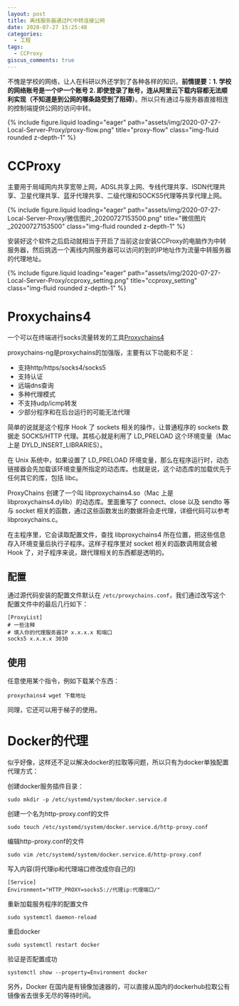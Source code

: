 ```yaml
---
layout: post
title: 离线服务器通过PC中转连接公网
date: 2020-07-27 15:25:48
categories:
  - 工程
tags:
  - CCProxy
giscus_comments: true
---
```


不愧是学校的网络，让人在科研以外还学到了各种各样的知识。**前情提要：1. 学校的网络账号是一个IP一个账号 2. 即使登录了账号，连从阿里云下载内容都无法顺利实现（不知道是到公网的哪条路受到了阻碍）**。所以只有通过与服务器直接相连的控制端提供公网的访问中转。

<div class="row">
    <div class="col-sm mt-3 mt-md-0">
        {% include figure.liquid loading="eager" path="assets/img/2020-07-27-Local-Server-Proxy/proxy-flow.png" title="proxy-flow" class="img-fluid rounded z-depth-1" %}
    </div>
</div>

<!-- more -->

# CCProxy

主要用于局域网内共享宽带上网，ADSL共享上网、专线代理共享、ISDN代理共享、卫星代理共享、蓝牙代理共享、二级代理和SOCKS5代理等共享代理上网。

<div class="row">
    <div class="col-sm mt-3 mt-md-0">
        {% include figure.liquid loading="eager" path="assets/img/2020-07-27-Local-Server-Proxy/微信图片_20200727153500.png" title="微信图片_20200727153500" class="img-fluid rounded z-depth-1" %}
    </div>
</div>

安装好这个软件之后启动就相当于开启了当前这台安装CCProxy的电脑作为中转服务器，然后挑选一个离线内网服务器可以访问的到的IP地址作为流量中转服务器的代理地址。

<div class="row">
    <div class="col-sm mt-3 mt-md-0">
        {% include figure.liquid loading="eager" path="assets/img/2020-07-27-Local-Server-Proxy/ccproxy_setting.png" title="ccproxy_setting" class="img-fluid rounded z-depth-1" %}
    </div>
</div>

# Proxychains4

一个可以在终端进行socks流量转发的工具[Proxychains4](https://github.com/rofl0r/proxychains-ng)

proxychains-ng是proxychains的加强版，主要有以下功能和不足：

- 支持http/https/socks4/socks5
- 支持认证
- 远端dns查询
- 多种代理模式
- 不支持udp/icmp转发
- 少部分程序和在后台运行的可能无法代理

简单的说就是这个程序 Hook 了 sockets 相关的操作，让普通程序的 sockets 数据走 SOCKS/HTTP 代理。其核心就是利用了 LD_PRELOAD 这个环境变量（Mac 上是 DYLD_INSERT_LIBRARIES）。

在 Unix 系统中，如果设置了 LD_PRELOAD 环境变量，那么在程序运行时，动态链接器会先加载该环境变量所指定的动态库。也就是说，这个动态库的加载优先于任何其它的库，包括 libc。

ProxyChains 创建了一个叫 libproxychains4.so（Mac 上是 libproxychains4.dylib）的动态库。里面重写了 connect、close 以及 sendto 等与 socket 相关的函数，通过这些函数发出的数据将会走代理，详细代码可以参考 libproxychains.c。

在主程序里，它会读取配置文件，查找 libproxychains4 所在位置，把这些信息存入环境变量后执行子程序。这样子程序里对 socket 相关的函数调用就会被 Hook 了，对子程序来说，跟代理相关的东西都是透明的。

## 配置

通过源代码安装的配置文件默认在 `/etc/proxychains.conf`，我们通过改写这个配置文件中的最后几行如下：

```shell
[ProxyList]
# 一些注释
# 填入你的代理服务器IP x.x.x.x 和端口
socks5 x.x.x.x 3030
```

## 使用

任意使用某个指令，例如下载某个东西：

```shell
proxychains4 wget 下载地址
```

同理，它还可以用于梯子的使用。

# Docker的代理

似乎好像，这样还不足以解决docker的拉取等问题，所以只有为docker单独配置代理方式：

创建docker服务插件目录：

```shell
sudo mkdir -p /etc/systemd/system/docker.service.d
```

创建一个名为http-proxy.conf的文件

```shell
sudo touch /etc/systemd/system/docker.service.d/http-proxy.conf
```

编辑http-proxy.conf的文件

```shell
sudo vim /etc/systemd/system/docker.service.d/http-proxy.conf
```

写入内容(将代理ip和代理端口修改成你自己的)

```
[Service]
Environment="HTTP_PROXY=socks5://代理ip:代理端口/"
```

重新加载服务程序的配置文件

```shell
sudo systemctl daemon-reload
```

重启docker

```shell
sudo systemctl restart docker
```

验证是否配置成功

```shell
systemctl show --property=Environment docker
```

另外，Docker 在国内是有镜像加速器的，可以直接从国内的dockerhub拉取公有镜像省去很多无尽的等待时间。
